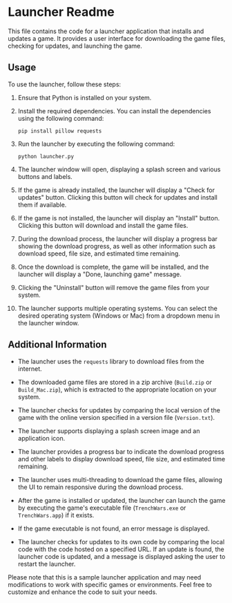 # Launcher Readme

This file contains the code for a launcher application that installs and updates a game. It provides a user interface for downloading the game files, checking for updates, and launching the game.

## Usage

To use the launcher, follow these steps:

1. Ensure that Python is installed on your system.

2. Install the required dependencies. You can install the dependencies using the following command:

   ```
   pip install pillow requests
   ```

3. Run the launcher by executing the following command:

   ```
   python launcher.py
   ```

4. The launcher window will open, displaying a splash screen and various buttons and labels.

5. If the game is already installed, the launcher will display a "Check for updates" button. Clicking this button will check for updates and install them if available.

6. If the game is not installed, the launcher will display an "Install" button. Clicking this button will download and install the game files.

7. During the download process, the launcher will display a progress bar showing the download progress, as well as other information such as download speed, file size, and estimated time remaining.

8. Once the download is complete, the game will be installed, and the launcher will display a "Done, launching game" message.

9. Clicking the "Uninstall" button will remove the game files from your system.

10. The launcher supports multiple operating systems. You can select the desired operating system (Windows or Mac) from a dropdown menu in the launcher window.

## Additional Information

- The launcher uses the `requests` library to download files from the internet.

- The downloaded game files are stored in a zip archive (`Build.zip` or `Build_Mac.zip`), which is extracted to the appropriate location on your system.

- The launcher checks for updates by comparing the local version of the game with the online version specified in a version file (`Version.txt`).

- The launcher supports displaying a splash screen image and an application icon.

- The launcher provides a progress bar to indicate the download progress and other labels to display download speed, file size, and estimated time remaining.

- The launcher uses multi-threading to download the game files, allowing the UI to remain responsive during the download process.

- After the game is installed or updated, the launcher can launch the game by executing the game's executable file (`TrenchWars.exe` or `TrenchWars.app`) if it exists.

- If the game executable is not found, an error message is displayed.

- The launcher checks for updates to its own code by comparing the local code with the code hosted on a specified URL. If an update is found, the launcher code is updated, and a message is displayed asking the user to restart the launcher.

Please note that this is a sample launcher application and may need modifications to work with specific games or environments. Feel free to customize and enhance the code to suit your needs.